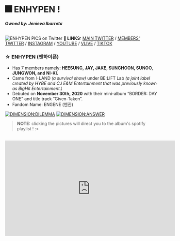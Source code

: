 # 🎆 ENHYPEN ! 
###### ***Owned by: Jenieva Ibarreta***



![ENHYPEN PICS on Twitter](https://user-images.githubusercontent.com/99858112/155109822-107216b2-e883-4834-b229-daffeeef367b.jpeg)
**🔗 LINKS:** [MAIN TWITTER](https://twitter.com/ENHYPEN) / [MEMBERS' TWITTER](https://twitter.com/ENHYPEN_members) / [INSTAGRAM](https://www.instagram.com/enhypen/) / [YOUTUBE](https://www.youtube.com/channel/UCArLZtok93cO5R9RI4_Y5Jw) / [VLIVE](https://www.vlive.tv/channel/9A0CA5) / [TIKTOK](https://www.tiktok.com/@enhypen?_d=secCgsIARCbDRgBIAMoARI%2BCjxE6SNpnkNTpd9hQWQ7lr3eDGtvVOGPs1dVcdoGIgiPKg3Wuh1%2F6dIHGvSOj42ySc2JqcOj2fo7nLana%2BsaAA%3D%3D&language=ko&sec_uid=MS4wLjABAAAAP4Mg4CqFYBc_RWdKPopanVJJiCfwhzmriFvUne8Pg1u3qI5SPLWD6mxZ5u3CmN2s&share_author_id=6854933796647846914&tt_from=copy&u_code=ddia3976j68dif&user_id=6854933796647846914&utm_campaign=client_share&utm_medium=ios&utm_source=copy&source=h5_t)
### ☆ ENHYPEN (엔하이픈)

- Has 7 members namely: **HEESUNG, JAY, JAKE, SUNGHOON, SUNOO, JUNGWON, and NI-KI.**
- Came from I-LAND _(a survival show)_ under BE:LIFT Lab _(a joint label created by HYBE and CJ E&M Entertainment that was previously known as BigHit Entertainment.)_
- Debuted on **November 30th, 2020** with their mini-album “BORDER: DAY ONE” and title track “Given-Taken”.
- Fandom Name: ENGENE (엔진)

[![DIMENSION:DILEMMA](https://user-images.githubusercontent.com/99858112/155126708-7a03cf57-2b9c-4056-898f-74a8caa118ee.png)](https://open.spotify.com/album/5jGRqioNCSWZGBl3QmyuFI?si=wropp4FFR2-07G3eGpjAQA)
[![DIMENSION:ANSWER](https://user-images.githubusercontent.com/99858112/155126762-6e3a0aae-767a-40bd-9aa5-8451e1690d2d.png)](https://open.spotify.com/album/3nOj9hsnptBEDt9ie2lra5?si=tyukcQllTJmt0GBpqX_EnQ)

> **NOTE:** clicking the pictures will direct you to the album's spotify playlist ! :>


<br  />

<iframe width="560" height="315" src="https://www.youtube.com/embed/oBd8dipYBFU" title="YouTube video player" frameborder="0" allow="accelerometer; autoplay; clipboard-write; encrypted-media; gyroscope; picture-in-picture" allowfullscreen></iframe>
